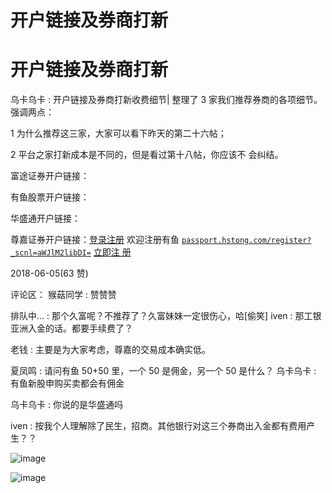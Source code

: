 # 开户链接及券商打新

# 开户链接及券商打新

乌卡乌卡 : 开户链接及券商打新收费细节| 整理了 3 家我们推荐券商的各项细节。强调两点：

1 为什么推荐这三家，大家可以看下昨天的第二十六帖；

2 平台之家打新成本是不同的，但是看过第十八帖，你应该不 会纠结。

富途证券开户链接：

有鱼股票开户链接：

华盛通开户链接：

尊嘉证券开户链接：[登录注册](https://passport.futu5.com/?target=https%253A%252F%252Fwww.futu5.com%252Fsetup&channel=428&subchannel=8) 欢迎注册有鱼 [`passport.hstong.com/register?_scnl=aWJlM2libDI=`](https://accountapi.investassistant.com/miningaccount/accounth5/regist?channel_open=YjSMjuSm7zjbo5nSd-5haQ..&hmsr=lqsq&hmpl&hmcu&hmkw&hmci=i) [立即注 册](https://accountapi.investassistant.com/miningaccount/accounth5/regist?channel_open=YjSMjuSm7zjbo5nSd-5haQ..&hmsr=lqsq&hmpl&hmcu&hmkw&hmci=i)

2018-06-05(63 赞)

评论区： 猴菇同学 : 赞赞赞

排队中... : 那个久富呢？不推荐了？久富妹妹一定很伤心，哈[偷笑] iven : 那工银亚洲入金的话。都要手续费了？

老钱 : 主要是为大家考虑，尊嘉的交易成本确实低。

夏凤鸣 : 请问有鱼 50+50 里，一个 50 是佣金，另一个 50 是什么？ 乌卡乌卡 : 有鱼新股申购买卖都会有佣金

乌卡乌卡 : 你说的是华盛通吗

iven : 按我个人理解除了民生，招商。其他银行对这三个券商出入金都有费用产生？？

![image](img/Image_700.png)

![image](img/Image_701.png)
